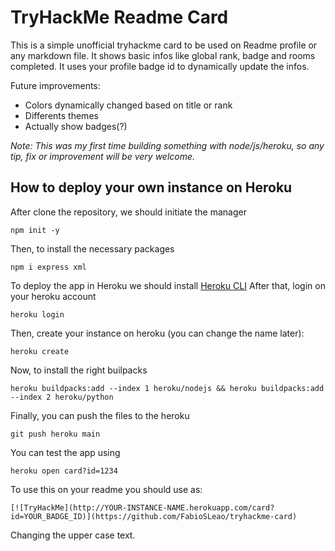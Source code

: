 
# TryHackMe Readme Card

This is a simple unofficial tryhackme card to be used on Readme profile or any markdown file. It shows basic infos like global rank, badge and rooms completed. It uses your profile badge id to dynamically update the infos.

Future improvements:

 - Colors dynamically changed based on title or rank
 - Differents themes
 - Actually show badges(?)
 
 *Note: This was my first time building something with node/js/heroku, so any tip, fix or improvement will be very welcome.*
 ## How to deploy your own instance on Heroku

After clone the repository, we should initiate the manager

    npm init -y
Then, to install the necessary packages

    npm i express xml
  
To deploy the app in Heroku we should install [Heroku CLI](https://devcenter.heroku.com/articles/heroku-cli#download-and-install)
After that, login on your heroku account

    heroku login
Then, create your instance on heroku (you can change the name later):

    heroku create
Now, to install the right builpacks

    heroku buildpacks:add --index 1 heroku/nodejs && heroku buildpacks:add --index 2 heroku/python
Finally, you can push the files to the heroku

    git push heroku main
You can test the app using

    heroku open card?id=1234

To use this on your readme you should use as:

    [![TryHackMe](http://YOUR-INSTANCE-NAME.herokuapp.com/card?id=YOUR_BADGE_ID)](https://github.com/FabioSLeao/tryhackme-card)

Changing the upper case text.


